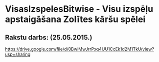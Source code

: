 # VisasIzspelesBitwise - Visu izspēļu apstaigāšana Zolītes kāršu spēlei

## Rakstu darbs: (25.05.2015.)
https://drive.google.com/file/d/0BwiMwJrrPxq4UU1CcEk1d2M1TkU/view?usp=sharing